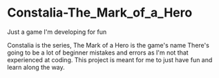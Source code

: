 # Constalia-The_Mark_of_a_Hero
Just a game I'm developing for fun


Constalia is the series, The Mark of a Hero is the game's name
There's going to be a lot of beginner mistakes and errors as I'm not that experienced at coding. This project is meant for me to just have fun and learn along the way.
